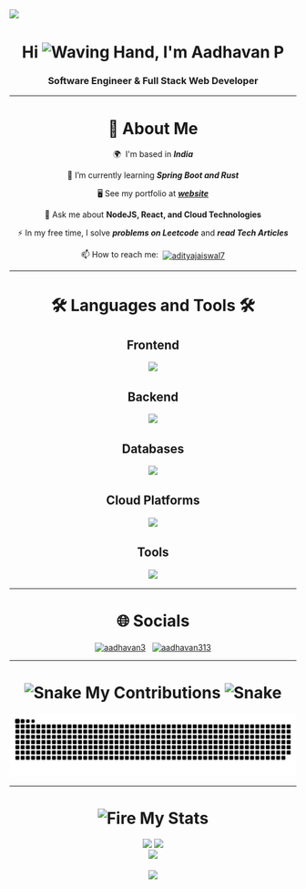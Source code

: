 <img src="https://github.com/Anmol-Baranwal/Cool-GIFs-For-GitHub/assets/74038190/d48893bd-0757-481c-8d7e-ba3e163feae7" />


<h1 align="center">Hi <img src="https://raw.githubusercontent.com/Tarikul-Islam-Anik/Animated-Fluent-Emojis/master/Emojis/Hand%20gestures/Waving%20Hand.png" alt="Waving Hand" width="65" height="60" />, I'm Aadhavan P</h1> 

<div align="center">
   <h3>Software Engineer & Full Stack Web Developer</h3>
</div>

---

<h1 align="center">💫 About Me </h1>

<div align="center">

 🌍  I'm based in ***India***

<!-- * 🔭 I’m currently working as a Software Engineer and Cross-Platform Application Developer. -->

 🌱 I’m currently learning ***Spring Boot and Rust***

 🖥️ See my portfolio at ***[website](https://aadhavan-portfolio.vercel.app/)***

 💬 Ask me about **NodeJS, React, and Cloud Technologies**

 ⚡ In my free time, I solve ***problems on Leetcode*** and ***read Tech Articles***

 📫 How to reach me: &nbsp;<a href="https://www.linkedin.com/in/aadhavanp/" target="_blank"><img align="center" src="https://raw.githubusercontent.com/rahuldkjain/github-profile-readme-generator/master/src/images/icons/Social/linked-in-alt.svg" alt="adityajaiswal7" height="30" width="40" /></a>

</div>

---

<h1 align="center">🛠️ Languages and Tools 🛠️</h1>

<div align="center">
   <h2>Frontend</h2>
   <img src="https://skillicons.dev/icons?i=html,css,bootstrap,react,redux,angular,svelte,nextjs,js,ts,tailwindcss"/>
   <h2>Backend</h2>
   <img src="https://skillicons.dev/icons?i=c,cpp,cs,java,dotnet,nodejs,express,spring,django,flask,py,rust,dart,flutter"/>
   <h2>Databases</h2>
   <img src="https://skillicons.dev/icons?i=mongodb,mysql"/>
   <h2>Cloud Platforms</h2>
   <img src="https://skillicons.dev/icons?i=aws,azure,gcp,firebase"/>
   <h2>Tools</h2>
   <img src="https://skillicons.dev/icons?i=linux,docker,bash,git,github,visualstudio,vscode,idea,postman,wordpress,androidstudio"/>
</div>

---

<h1 align="center">🌐 Socials</h1>

<div align="center">
<a href="https://www.codechef.com/users/aadhavan3" target="blank"><img align="center" src="https://cdn.jsdelivr.net/npm/simple-icons@3.1.0/icons/codechef.svg" alt="aadhavan3" height="30" width="40" /></a> &nbsp;
<a href="https://www.leetcode.com/aadhavan313" target="blank"><img align="center" src="https://raw.githubusercontent.com/rahuldkjain/github-profile-readme-generator/master/src/images/icons/Social/leet-code.svg" alt="aadhavan313" height="30" width="40" /></a>
</div>

---

<h1 align="center"><img src="https://raw.githubusercontent.com/Tarikul-Islam-Anik/Animated-Fluent-Emojis/master/Emojis/Animals/Snake.png" alt="Snake" width="30" height="30" /> My Contributions <img src="https://raw.githubusercontent.com/Tarikul-Islam-Anik/Animated-Fluent-Emojis/master/Emojis/Animals/Snake.png" alt="Snake" width="30" height="30" /></h1> 

<div align="center">
<picture>
  <source media="(prefers-color-scheme: dark)" srcset="https://raw.githubusercontent.com/Aadhavancnp/Aadhavancnp/output/github-snake-dark.svg" />
  <source media="(prefers-color-scheme: light)" srcset="https://raw.githubusercontent.com/Aadhavancnp/Aadhavancnp/output/github-snake.svg" />
  <img alt="github-snake" src="https://raw.githubusercontent.com/Aadhavancnp/Aadhavancnp/output/github-snake.svg" />
</picture>
</div>

---

<h1 align="center"> <img src="https://raw.githubusercontent.com/Tarikul-Islam-Anik/Animated-Fluent-Emojis/master/Emojis/Travel%20and%20places/Fire.png" alt="Fire" width="35" height="35" /> My Stats </h1>

<div align="center">
  <img width="390" src="https://github-readme-streak-stats-lilac-six.vercel.app?user=Aadhavancnp&count_private=true&theme=dark&border_radius=10" />
  <img width="390" src="https://github-readme-stats-orcin-eight-82.vercel.app/api?username=Aadhavancnp&show_icons=true&count_private=true&theme=vision-friendly-dark&rank_icon=github&border_radius=10" />
   <br/>
   <img src="https://github-readme-stats-orcin-eight-82.vercel.app/api/top-langs/?username=Aadhavancnp&hide=html&size_weight=0.5&count_weight=0.5&layout=compact&theme=vision-friendly-dark&langs_count=10&border_radius=10&card_width=360" />
</div>
<!-- [![GitHub Streak](https://github-readme-streak-stats-lilac-six.vercel.app?user=Aadhavancnp&count_private=true&theme=dark&border_radius=10)](https://git.io/streak-stats)
[![GitHub Stats-Dark](https://github-readme-stats-orcin-eight-82.vercel.app/api?username=Aadhavancnp&show_icons=true&count_private=true&theme=vision-friendly-dark&rank_icon=github&border_radius=10#gh-dark-mode-only)](https://github.com/anuraghazra/github-readme-stats#gh-dark-mode-only) 
[![GitHub Stats-Light](https://github-readme-stats-orcin-eight-82.vercel.app/api?username=Aadhavancnp&show_icons=true&count_private=true&theme=default&rank_icon=github&border_radius=10#gh-light-mode-only)](https://github.com/anuraghazra/github-readme-stats#gh-light-mode-only) -->
<br/>

<div align="center">
  <img src="https://github-readme-activity-graph.vercel.app/graph?username=AadhavanCnp&theme=react"/>
</div>



